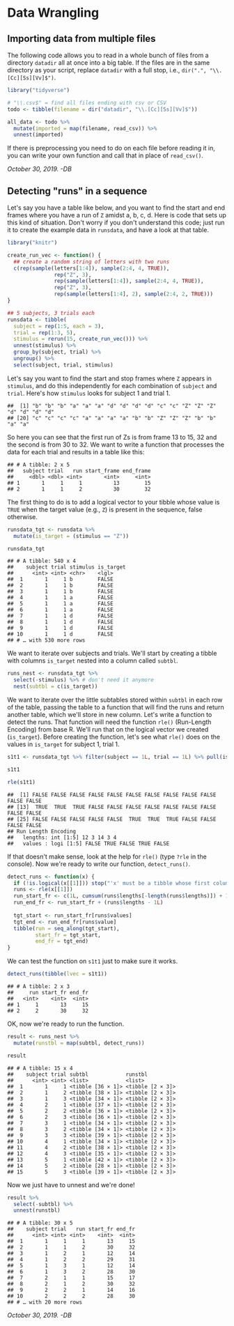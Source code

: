 
# Data Wrangling

## Importing data from multiple files

The following code allows you to read in a whole bunch of files from a directory `datadir` all at once into a big table.  If the files are in the same directory as your script, replace `datadir` with a full stop, i.e., `dir(".", "\\.[Cc][Ss][Vv]$")`.


```r
library("tidyverse")

# "\\.csv$" = find all files ending with csv or CSV
todo <- tibble(filename = dir("datadir", "\\.[Cc][Ss][Vv]$"))

all_data <- todo %>%
  mutate(imported = map(filename, read_csv)) %>%
  unnest(imported)
```

If there is preprocessing you need to do on each file before reading it in, you can write your own function and call that in place of `read_csv()`.

*October 30, 2019. -DB*

## Detecting "runs" in a sequence

Let's say you have a table like below, and you want to find the start and end frames where you have a run of `Z` amidst a, b, c, d.  Here is code that sets up this kind of situation. Don't worry if you don't understand this code; just run it to create the example data in `runsdata`, and have a look at that table.


```r
library("knitr")

create_run_vec <- function() {
  ## create a random string of letters with two runs
  c(rep(sample(letters[1:4]), sample(2:4, 4, TRUE)),
               rep("Z", 3),
               rep(sample(letters[1:4]), sample(2:4, 4, TRUE)),
               rep("Z", 3),
               rep(sample(letters[1:4], 2), sample(2:4, 2, TRUE)))
}

## 5 subjects, 3 trials each
runsdata <- tibble(
  subject = rep(1:5, each = 3),
  trial = rep(1:3, 5),
  stimulus = rerun(15, create_run_vec())) %>%
  unnest(stimulus) %>%
  group_by(subject, trial) %>%
  ungroup() %>%
  select(subject, trial, stimulus)
```

Let's say you want to find the start and stop frames where `Z` appears in `stimulus`, and do this independently for each combination of `subject` and `trial`.  Here's how `stimulus` looks for subject 1 and trial 1.


```
##  [1] "b" "b" "b" "a" "a" "a" "d" "d" "d" "d" "c" "c" "Z" "Z" "Z" "d" "d" "d" "d"
## [20] "c" "c" "c" "c" "a" "a" "a" "a" "b" "b" "Z" "Z" "Z" "b" "b" "a" "a"
```

So here you can see that the first run of Zs is from frame 13 to 15, 32 and the second is from 30 to 32. We want to write a function that processes the data for each trial and results in a table like this:


```
## # A tibble: 2 x 5
##   subject trial   run start_frame end_frame
##     <dbl> <dbl> <int>       <int>     <int>
## 1       1     1     1          13        15
## 2       1     1     2          30        32
```

The first thing to do is to add a logical vector to your tibble whose value is `TRUE` when the target value (e.g., `Z`) is present in the sequence, false otherwise.


```r
runsdata_tgt <- runsdata %>%
  mutate(is_target = (stimulus == "Z"))

runsdata_tgt
```

```
## # A tibble: 540 x 4
##    subject trial stimulus is_target
##      <int> <int> <chr>    <lgl>    
##  1       1     1 b        FALSE    
##  2       1     1 b        FALSE    
##  3       1     1 b        FALSE    
##  4       1     1 a        FALSE    
##  5       1     1 a        FALSE    
##  6       1     1 a        FALSE    
##  7       1     1 d        FALSE    
##  8       1     1 d        FALSE    
##  9       1     1 d        FALSE    
## 10       1     1 d        FALSE    
## # … with 530 more rows
```

We want to iterate over subjects and trials. We'll start by creating a tibble with columns `is_target` nested into a column called `subtbl`.


```r
runs_nest <- runsdata_tgt %>%
  select(-stimulus) %>% # don't need it anymore
  nest(subtbl = c(is_target))
```

We want to iterate over the little subtables stored within `subtbl` in each row of the table, passing the table to a function that will find the runs and return another table, which we'll store in new column. Let's write a function to detect the runs. That function will need the function `rle()` (Run-Length Encoding) from base R. We'll run that on the logical vector we created (`is_target`). Before creating the function, let's see what `rle()` does on the values in `is_target` for subject 1, trial 1.


```r
s1t1 <- runsdata_tgt %>% filter(subject == 1L, trial == 1L) %>% pull(is_target)

s1t1

rle(s1t1)
```

```
##  [1] FALSE FALSE FALSE FALSE FALSE FALSE FALSE FALSE FALSE FALSE FALSE FALSE
## [13]  TRUE  TRUE  TRUE FALSE FALSE FALSE FALSE FALSE FALSE FALSE FALSE FALSE
## [25] FALSE FALSE FALSE FALSE FALSE  TRUE  TRUE  TRUE FALSE FALSE FALSE FALSE
## Run Length Encoding
##   lengths: int [1:5] 12 3 14 3 4
##   values : logi [1:5] FALSE TRUE FALSE TRUE FALSE
```

If that doesn't make sense, look at the help for `rle()` (type `?rle` in the console). Now we're ready to write our function, `detect_runs()`.


```r
detect_runs <- function(x) {  
  if (!is.logical(x[[1]])) stop("'x' must be a tibble whose first column is of type 'logical'")
  runs <- rle(x[[1]])
  run_start_fr <- c(1L, cumsum(runs$lengths[-length(runs$lengths)]) + 1L)
  run_end_fr <- run_start_fr + (runs$lengths - 1L)
  
  tgt_start <- run_start_fr[runs$values]
  tgt_end <- run_end_fr[runs$value]
  tibble(run = seq_along(tgt_start),
         start_fr = tgt_start,
         end_fr = tgt_end)
}
```

We can test the function on `s1t1` just to make sure it works.


```r
detect_runs(tibble(lvec = s1t1))
```

```
## # A tibble: 2 x 3
##     run start_fr end_fr
##   <int>    <int>  <int>
## 1     1       13     15
## 2     2       30     32
```

OK, now we're ready to run the function.


```r
result <- runs_nest %>%
  mutate(runstbl = map(subtbl, detect_runs))

result
```

```
## # A tibble: 15 x 4
##    subject trial subtbl            runstbl         
##      <int> <int> <list>            <list>          
##  1       1     1 <tibble [36 × 1]> <tibble [2 × 3]>
##  2       1     2 <tibble [38 × 1]> <tibble [2 × 3]>
##  3       1     3 <tibble [34 × 1]> <tibble [2 × 3]>
##  4       2     1 <tibble [37 × 1]> <tibble [2 × 3]>
##  5       2     2 <tibble [36 × 1]> <tibble [2 × 3]>
##  6       2     3 <tibble [36 × 1]> <tibble [2 × 3]>
##  7       3     1 <tibble [34 × 1]> <tibble [2 × 3]>
##  8       3     2 <tibble [34 × 1]> <tibble [2 × 3]>
##  9       3     3 <tibble [39 × 1]> <tibble [2 × 3]>
## 10       4     1 <tibble [34 × 1]> <tibble [2 × 3]>
## 11       4     2 <tibble [38 × 1]> <tibble [2 × 3]>
## 12       4     3 <tibble [35 × 1]> <tibble [2 × 3]>
## 13       5     1 <tibble [42 × 1]> <tibble [2 × 3]>
## 14       5     2 <tibble [28 × 1]> <tibble [2 × 3]>
## 15       5     3 <tibble [39 × 1]> <tibble [2 × 3]>
```

Now we just have to unnest and we're done!


```r
result %>%
  select(-subtbl) %>%
  unnest(runstbl)
```

```
## # A tibble: 30 x 5
##    subject trial   run start_fr end_fr
##      <int> <int> <int>    <int>  <int>
##  1       1     1     1       13     15
##  2       1     1     2       30     32
##  3       1     2     1       12     14
##  4       1     2     2       29     31
##  5       1     3     1       12     14
##  6       1     3     2       28     30
##  7       2     1     1       15     17
##  8       2     1     2       30     32
##  9       2     2     1       14     16
## 10       2     2     2       28     30
## # … with 20 more rows
```

*October 30, 2019. -DB*
